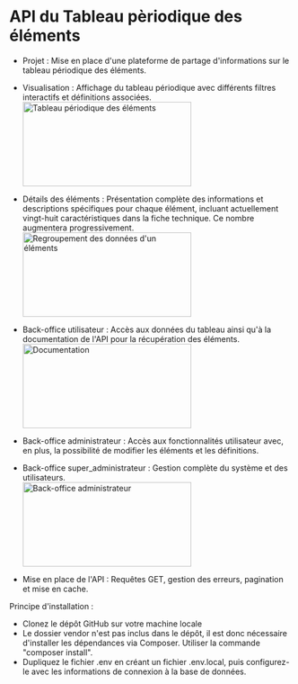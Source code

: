 # API du Tableau pèriodique des éléments

- Projet : Mise en place d'une plateforme de partage d'informations sur le tableau périodique des éléments.  
- Visualisation : Affichage du tableau périodique avec différents filtres interactifs et définitions associées.  
  <img alt="Tableau périodique des éléments" height="150" src="C:\wamp64\www\APIPeriodicTable\APIPeriodicTable\public\images\Tableau.png" title="Tableau Mendeleïev" width="300"/>

- Détails des éléments : Présentation complète des informations et descriptions spécifiques pour chaque élément, incluant actuellement vingt-huit caractéristiques dans la fiche technique. Ce nombre augmentera progressivement.  
  <img alt="Regroupement des données d&#39;un éléments" height="150" src="C:\wamp64\www\APIPeriodicTable\APIPeriodicTable\public\images\Information_element.png" title="Fiche technique" width="300"/>

- Back-office utilisateur : Accès aux données du tableau ainsi qu'à la documentation de l'API pour la récupération des éléments.  
  <img height="150" src="C:\wamp64\www\APIPeriodicTable\APIPeriodicTable\public\images\Documentation_Api.png" title="Documentation" width="300"/>

- Back-office administrateur : Accès aux fonctionnalités utilisateur avec, en plus, la possibilité de modifier les éléments et les définitions.

- Back-office super_administrateur : Gestion complète du système et des utilisateurs.  
  <img height="150" src="C:\wamp64\www\APIPeriodicTable\APIPeriodicTable\public\images\Back-office.png" title="Back-office administrateur" width="300"/>

- Mise en place de l'API : Requêtes GET, gestion des erreurs, pagination et mise en cache.

Principe d'installation : 

- Clonez le dépôt GitHub sur votre machine locale
- Le dossier vendor n'est pas inclus dans le dépôt, il est donc nécessaire d'installer les dépendances via Composer. Utiliser la commande "composer install".
- Dupliquez le fichier .env en créant un fichier .env.local, puis configurez-le avec les informations de connexion à la base de données.


